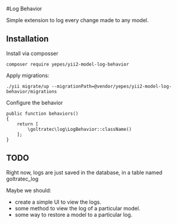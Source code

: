#Log Behavior

Simple extension to log every change made to any model. 

## Installation

Install via composser
```
composer require yepes/yii2-model-log-behavior
``` 
Apply migrations:
 
 ```
./yii migrate/up --migrationPath=@vendor/yepes/yii2-model-log-behavior/migrations
```

Configure the behavior
```
public function behaviors()
{
    return [
        \goltratec\log\LogBehavior::className()
    ];
}
```

## TODO

Right now, logs are just saved in the database, in a table named goltratec_log

Maybe we should:
- create a simple UI to view the logs.
- some method to view the log of a particular model.
- some way to restore a model to a particular log.
